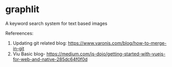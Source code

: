 # graphlit
A keyword search system for text based images

Refereences:
1. Updating git related blog: https://www.varonis.com/blog/how-to-merge-in-git
2. Viu Basic blog- https://medium.com/js-dojo/getting-started-with-vuejs-for-web-and-native-285dc64f0f0d
